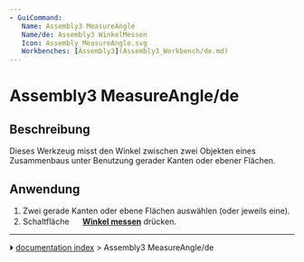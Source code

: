 ```yaml
---
- GuiCommand:
   Name: Assembly3 MeasureAngle
   Name/de: Assembly3 WinkelMessen
   Icon: Assembly_MeasureAngle.svg
   Workbenches: [Assembly3](Assembly3_Workbench/de.md)
---
```


# Assembly3 MeasureAngle/de

## Beschreibung

Dieses Werkzeug misst den Winkel zwischen zwei Objekten eines Zusammenbaus unter Benutzung gerader Kanten oder ebener Flächen.

## Anwendung

1.  Zwei gerade Kanten oder ebene Flächen auswählen (oder jeweils eine).
2.  Schaltfläche **<img src="images/Assembly_MeasureAngle.svg" width=16px> [Winkel messen](Assembly3_MeasureAngle/de.md)** drücken.



---
⏵ [documentation index](../README.md) > Assembly3 MeasureAngle/de
